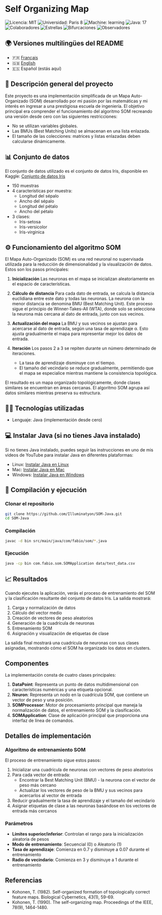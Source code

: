 # Self Organizing Map

![Licencia: MIT](https://img.shields.io/badge/License-MIT-yellow.svg)
![Universidad: Paris 8](https://img.shields.io/badge/Universidad-Paris%208-blue)
![Machine: learning](https://img.shields.io/badge/Machine-Learning-orange)
![Java: 17](https://img.shields.io/badge/Java-17-red)
![Colaboradores](https://img.shields.io/badge/Colaboradores-1-brightgreen)
![Estrellas](https://img.shields.io/badge/Estrellas-0-lightgrey)
![Bifurcaciones](https://img.shields.io/badge/Bifurcaciones-0-lightgrey)
![Observadores](https://img.shields.io/badge/Observadores-0-lightgrey)

## 🌍 Versiones multilingües del README

- 🇫🇷 [Français](README.fr.md)
- 🇬🇧 [English](README.md)
- 🇪🇸 Español (estás aquí)

## 📘 Descripción general del proyecto

Este proyecto es una implementación simplificada de un Mapa Auto-Organizado (SOM) desarrollado por mi pasión por las matemáticas y mi interés en ingresar a una prestigiosa escuela de ingeniería. El objetivo principal era comprender el funcionamiento del algoritmo SOM recreando una versión desde cero con las siguientes restricciones:

- No se utilizan variables globales.
- Las BMUs (Best Matching Units) se almacenan en una lista enlazada.
- El tamaño de las colecciones: matrices y listas enlazadas deben calcularse dinámicamente.

## 📊 Conjunto de datos

El conjunto de datos utilizado es el conjunto de datos Iris, disponible en Kaggle:
[Conjunto de datos Iris](https://www.kaggle.com/datasets/uciml/iris)

- 150 muestras
- 4 características por muestra:
  - Longitud del sépalo
  - Ancho del sépalo
  - Longitud del pétalo
  - Ancho del pétalo
- 3 clases:
  - Iris-setosa
  - Iris-versicolor
  - Iris-virginica

## ⚙️ Funcionamiento del algoritmo SOM

El Mapa Auto-Organizado (SOM) es una red neuronal no supervisada utilizada para la reducción de dimensionalidad y la visualización de datos. Estos son los pasos principales:

1. **Inicialización**
   Las neuronas en el mapa se inicializan aleatoriamente en el espacio de características.

2. **Cálculo de distancia**
   Para cada dato de entrada, se calcula la distancia euclidiana entre este dato y todas las neuronas.
   La neurona con la menor distancia se denomina BMU (Best Matching Unit). Este proceso sigue el principio de Winner-Takes-All (WTA), donde solo se selecciona la neurona más cercana al dato de entrada, junto con sus vecinos.

3. **Actualización del mapa**
   La BMU y sus vecinos se ajustan para acercarse al dato de entrada, según una tasa de aprendizaje α. Esto ajusta gradualmente el mapa para representar mejor los datos de entrada.

4. **Iteración**
   Los pasos 2 a 3 se repiten durante un número determinado de iteraciones.
   - La tasa de aprendizaje disminuye con el tiempo.
   - El tamaño del vecindario se reduce gradualmente, permitiendo que el mapa se especialice mientras mantiene la consistencia topológica.

El resultado es un mapa organizado topológicamente, donde clases similares se encuentran en áreas cercanas. El algoritmo SOM agrupa así datos similares mientras preserva su estructura.

## 🧑‍💻 Tecnologías utilizadas

- Lenguaje: Java (implementación desde cero)

## 💻 Instalar Java (si no tienes Java instalado)

Si no tienes Java instalado, puedes seguir las instrucciones en uno de mis videos de YouTube para instalar Java en diferentes plataformas:

- Linux: [Instalar Java en Linux](https://www.youtube.com/watch?v=QauitHvQZHA)
- Mac: [Instalar Java en Mac](https://www.youtube.com/watch?v=4WKo13f2Qpc)
- Windows: [Instalar Java en Windows](https://www.youtube.com/watch?v=pShVlXCM75I)

## 📝 Compilación y ejecución

### Clonar el repositorio

```bash
git clone https://github.com/Illuminatyon/SOM-Java.git
cd SOM-Java
```

### Compilación

```bash
javac -d bin src/main/java/com/fabio/som/*.java
```

### Ejecución

```bash
java -cp bin com.fabio.som.SOMApplication data/test_data.csv
```

## 📈 Resultados

Cuando ejecutes la aplicación, verás el proceso de entrenamiento del SOM y la clasificación resultante del conjunto de datos Iris. La salida mostrará:

1. Carga y normalización de datos
2. Cálculo del vector medio
3. Creación de vectores de peso aleatorios
4. Generación de la cuadrícula de neuronas
5. Entrenamiento SOM
6. Asignación y visualización de etiquetas de clase

La salida final mostrará una cuadrícula de neuronas con sus clases asignadas, mostrando cómo el SOM ha organizado los datos en clusters.

## Componentes

La implementación consta de cuatro clases principales:

1. **DataPoint**: Representa un punto de datos multidimensional con características numéricas y una etiqueta opcional.
2. **Neuron**: Representa un nodo en la cuadrícula SOM, que contiene un vector de peso y una posición.
3. **SOMProcessor**: Motor de procesamiento principal que maneja la normalización de datos, el entrenamiento SOM y la clasificación.
4. **SOMApplication**: Clase de aplicación principal que proporciona una interfaz de línea de comandos.

## Detalles de implementación

### Algoritmo de entrenamiento SOM

El proceso de entrenamiento sigue estos pasos:

1. Inicializar una cuadrícula de neuronas con vectores de peso aleatorios
2. Para cada vector de entrada:
   - Encontrar la Best Matching Unit (BMU) - la neurona con el vector de peso más cercano
   - Actualizar los vectores de peso de la BMU y sus vecinos para acercarlos al vector de entrada
3. Reducir gradualmente la tasa de aprendizaje y el tamaño del vecindario
4. Asignar etiquetas de clase a las neuronas basándose en los vectores de entrada más cercanos

### Parámetros

- **Límites superior/inferior**: Controlan el rango para la inicialización aleatoria de pesos
- **Modo de entrenamiento**: Secuencial (0) o Aleatorio (1)
- **Tasa de aprendizaje**: Comienza en 0.7 y disminuye a 0.07 durante el entrenamiento
- **Radio de vecindario**: Comienza en 3 y disminuye a 1 durante el entrenamiento

## Referencias

- Kohonen, T. (1982). Self-organized formation of topologically correct feature maps. Biological Cybernetics, 43(1), 59-69.
- Kohonen, T. (1990). The self-organizing map. Proceedings of the IEEE, 78(9), 1464-1480.
